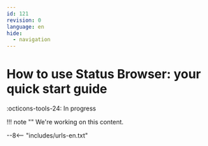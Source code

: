 ```yaml
---
id: 121
revision: 0
language: en
hide:
  - navigation
---
```


# How to use Status Browser: your quick start guide

 :octicons-tools-24: In progress

!!! note ""
     We're working on this content.

--8<-- "includes/urls-en.txt"
